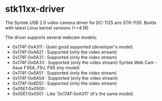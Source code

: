 # stk11xx-driver

The Syntek USB 2.0 video camera driver for DC-1125 ans STK-1135. Builds with latest Linux kernel versions (>=4.18)

The driver supports several webcam models:
- 0x174F:0xA311 : Quiet good supported (developer's model)
- 0x174F:0xA821 : Supported (only the video stream)
- 0x174F:0x6A31 : Supported (only the video stream)
- 0x174F:0x6A33 : Supported (only the video stream) Syntek Web Cam - Asus F3SA, F9J, F9S (my model)
- 0x174F:0x6A51 : Supported (only the video stream)
- 0x174F:0x6A54 : Supported (only the video stream)
- 0x174F:0x6D51 : Supported (only the video stream)
- 0x05E1:0x0500 :
- 0x05E1:0x0501 : Like '0x174F:0xA311' (it's the same model)
